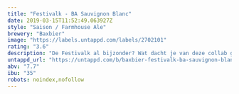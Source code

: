 ```yaml
---
title: "Festivalk - BA Sauvignon Blanc"
date: 2019-03-15T11:52:49.063927Z
style: "Saison / Farmhouse Ale"
brewery: "Baxbier"
image: "https://labels.untappd.com/labels/2702101"
rating: "3.6"
description: "De Festivalk al bijzonder? Wat dacht je van deze collab gerijpt op witte wijnvaten! De eikenhouten Sauvignon Blanc vaten geven het bier een nog complexer karakter. Droog, kruidig en zeer fruitig. Er zijn maar een beperkt aantal liters verkrijgbaar..."
untappd_url: "https://untappd.com/b/baxbier-festivalk-ba-sauvignon-blanc/2702101"
abv: "7.7"
ibu: "35"
robots: noindex,nofollow
---
```

